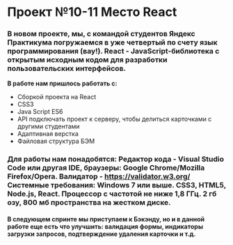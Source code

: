 # Проект №10-11 Место React

### В новом проекте, мы, с командой студентов Яндекс Практикума погружаемся в уже четвертый по счету язык программирования (вау!). React - JavaScript-библиотека с открытым исходным кодом для разработки пользовательских интерфейсов.
**В работе нам пришлось работать с:**
* Сборкой проекта на React
* CSS3
* Java Script ES6
* API подключать проект к серверу, чтобы делиться карточками с другими студентами
* Адаптивная верстка
* Файловая структура БЭМ

### Для работы нам понадобятся: Редактор кода - Visual Studio Code или другая IDE, браузеры: Google Chrome/Mozilla Firefox/Opera. Валидатор - https://validator.w3.org/ Системные  требования: Windows 7 или выше. CSS3, HTML5, Node.js, React. Процессор с  частотой не ниже 1,8 ГГц. 2 гб озу, 800 мб пространства на жестком диске.

#### В следующем спринте мы приступаем к Бэкэнду, но и в данной работе еще есть что улучшить: валидация формы, индикаторы загрузки запросов, подтверждение удаления карточки и т.д.

